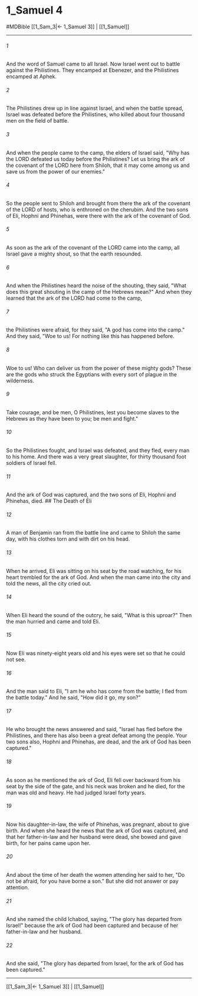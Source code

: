 # 1_Samuel 4
#MDBible
[[1_Sam_3|← 1_Samuel 3]] | [[1_Samuel]]

***

###### 1 
And the word of Samuel came to all Israel. Now Israel went out to battle against the Philistines. They encamped at Ebenezer, and the Philistines encamped at Aphek. 

###### 2 
The Philistines drew up in line against Israel, and when the battle spread, Israel was defeated before the Philistines, who killed about four thousand men on the field of battle. 

###### 3 
And when the people came to the camp, the elders of Israel said, "Why has the LORD defeated us today before the Philistines? Let us bring the ark of the covenant of the LORD here from Shiloh, that it may come among us and save us from the power of our enemies." 

###### 4 
So the people sent to Shiloh and brought from there the ark of the covenant of the LORD of hosts, who is enthroned on the cherubim. And the two sons of Eli, Hophni and Phinehas, were there with the ark of the covenant of God. 

###### 5 
As soon as the ark of the covenant of the LORD came into the camp, all Israel gave a mighty shout, so that the earth resounded. 

###### 6 
And when the Philistines heard the noise of the shouting, they said, "What does this great shouting in the camp of the Hebrews mean?" And when they learned that the ark of the LORD had come to the camp, 

###### 7 
the Philistines were afraid, for they said, "A god has come into the camp." And they said, "Woe to us! For nothing like this has happened before. 

###### 8 
Woe to us! Who can deliver us from the power of these mighty gods? These are the gods who struck the Egyptians with every sort of plague in the wilderness. 

###### 9 
Take courage, and be men, O Philistines, lest you become slaves to the Hebrews as they have been to you; be men and fight." 

###### 10 
So the Philistines fought, and Israel was defeated, and they fled, every man to his home. And there was a very great slaughter, for thirty thousand foot soldiers of Israel fell. 

###### 11 
And the ark of God was captured, and the two sons of Eli, Hophni and Phinehas, died. ## The Death of Eli 

###### 12 
A man of Benjamin ran from the battle line and came to Shiloh the same day, with his clothes torn and with dirt on his head. 

###### 13 
When he arrived, Eli was sitting on his seat by the road watching, for his heart trembled for the ark of God. And when the man came into the city and told the news, all the city cried out. 

###### 14 
When Eli heard the sound of the outcry, he said, "What is this uproar?" Then the man hurried and came and told Eli. 

###### 15 
Now Eli was ninety-eight years old and his eyes were set so that he could not see. 

###### 16 
And the man said to Eli, "I am he who has come from the battle; I fled from the battle today." And he said, "How did it go, my son?" 

###### 17 
He who brought the news answered and said, "Israel has fled before the Philistines, and there has also been a great defeat among the people. Your two sons also, Hophni and Phinehas, are dead, and the ark of God has been captured." 

###### 18 
As soon as he mentioned the ark of God, Eli fell over backward from his seat by the side of the gate, and his neck was broken and he died, for the man was old and heavy. He had judged Israel forty years. 

###### 19 
Now his daughter-in-law, the wife of Phinehas, was pregnant, about to give birth. And when she heard the news that the ark of God was captured, and that her father-in-law and her husband were dead, she bowed and gave birth, for her pains came upon her. 

###### 20 
And about the time of her death the women attending her said to her, "Do not be afraid, for you have borne a son." But she did not answer or pay attention. 

###### 21 
And she named the child Ichabod, saying, "The glory has departed from Israel!" because the ark of God had been captured and because of her father-in-law and her husband. 

###### 22 
And she said, "The glory has departed from Israel, for the ark of God has been captured." 

***

[[1_Sam_3|← 1_Samuel 3]] | [[1_Samuel]]
